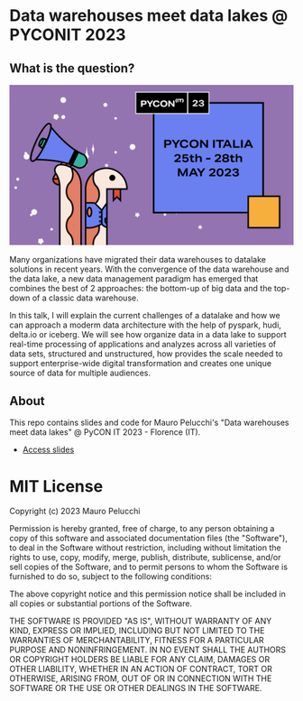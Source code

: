 # Data warehouses meet data lakes @ PYCONIT 2023
## What is the question?

![](https://raw.githubusercontent.com/mauropelucchi/pyconit2023/main/logo.png)

Many organizations have migrated their data warehouses to datalake solutions in recent years.
With the convergence of the data warehouse and the data lake, a new data management paradigm has emerged that combines the best of 2 approaches: the bottom-up of big data and the top-down of a classic data warehouse.

In this talk, I will explain the current challenges of a datalake and how we can approach a moderm data architecture with the help of pyspark, hudi, delta.io or iceberg. We will see how organize data in a data lake to support real-time processing of applications and analyzes across all varieties of data sets, structured and unstructured, how provides the scale needed to support enterprise-wide digital transformation and creates one unique source of data for multiple audiences.

## About

This repo contains slides and code for Mauro Pelucchi's "Data warehouses meet data lakes" @ PyCON IT 2023 - Florence (IT).

- [Access slides](https://github.com/mauropelucchi/europython2022/raw/main/Datawarehouses_meet_datalake_MauroPelucchi_Europython2022.pdf)


# MIT License

Copyright (c) 2023 Mauro Pelucchi

Permission is hereby granted, free of charge, to any person obtaining a copy
of this software and associated documentation files (the "Software"), to deal
in the Software without restriction, including without limitation the rights
to use, copy, modify, merge, publish, distribute, sublicense, and/or sell
copies of the Software, and to permit persons to whom the Software is
furnished to do so, subject to the following conditions:

The above copyright notice and this permission notice shall be included in all
copies or substantial portions of the Software.

THE SOFTWARE IS PROVIDED "AS IS", WITHOUT WARRANTY OF ANY KIND, EXPRESS OR
IMPLIED, INCLUDING BUT NOT LIMITED TO THE WARRANTIES OF MERCHANTABILITY,
FITNESS FOR A PARTICULAR PURPOSE AND NONINFRINGEMENT. IN NO EVENT SHALL THE
AUTHORS OR COPYRIGHT HOLDERS BE LIABLE FOR ANY CLAIM, DAMAGES OR OTHER
LIABILITY, WHETHER IN AN ACTION OF CONTRACT, TORT OR OTHERWISE, ARISING FROM,
OUT OF OR IN CONNECTION WITH THE SOFTWARE OR THE USE OR OTHER DEALINGS IN THE
SOFTWARE.

